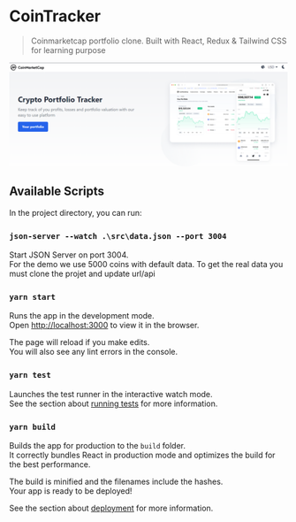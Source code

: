 # CoinTracker

> Coinmarketcap portfolio clone. Built with React, Redux & Tailwind CSS for learning purpose

![screenshot](https://github.com/bleriotnoguia/cointracker/blob/main/screenshot.png)

## Available Scripts

In the project directory, you can run:

### `json-server --watch .\src\data.json --port 3004`

Start JSON Server on port 3004.\
For the demo we use 5000 coins with default data. To get the real data you must clone the projet and update url/api

### `yarn start`

Runs the app in the development mode.\
Open [http://localhost:3000](http://localhost:3000) to view it in the browser.

The page will reload if you make edits.\
You will also see any lint errors in the console.

### `yarn test`

Launches the test runner in the interactive watch mode.\
See the section about [running tests](https://facebook.github.io/create-react-app/docs/running-tests) for more information.

### `yarn build`

Builds the app for production to the `build` folder.\
It correctly bundles React in production mode and optimizes the build for the best performance.

The build is minified and the filenames include the hashes.\
Your app is ready to be deployed!

See the section about [deployment](https://facebook.github.io/create-react-app/docs/deployment) for more information.
